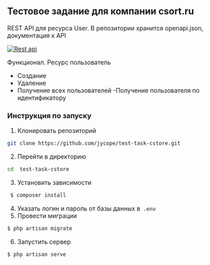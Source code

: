 
 ## Тестовое задание для компании **csort.ru**

REST API для ресурса User. В репозитории хранится openapi.json, документация к API

[![Rest api](https://i.imgur.com/Y9AvvDZ.jpg "Rest api")](https://i.imgur.com/Y9AvvDZ.jpg "Rest api")

Функционал. Ресурс пользователь
- Создание
- Удаление
- Получение всех пользователей
-Получение пользователя по идентификатору

### Инструкция по запуску
1. Клонировать репозиторий
```bash
git clone https://github.com/jycope/test-task-cstore.git
```
2. Перейти в директорию 
```bash
cd  test-task-cstore
```
3. Установить зависимости
```bash
 $ composer install
```
4. Указать логин и пароль от базы данных в` .env`
5. Провести миграции 
```bash
$ php artisan migrate
```
6. Запустить сервер
```bash
$ php artisan serve
```

